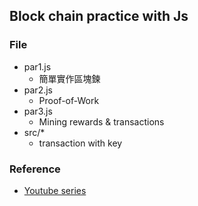 ## Block chain practice with Js

### File
- par1.js
  - 簡單實作區塊鍊
- par2.js
  - Proof-of-Work
- par3.js
  - Mining rewards & transactions
- src/*
  - transaction with key

### Reference
- [Youtube series](https://www.youtube.com/watch?v=zVqczFZr124&list=PLzvRQMJ9HDiTqZmbtFisdXFxul5k0F-Q4)
